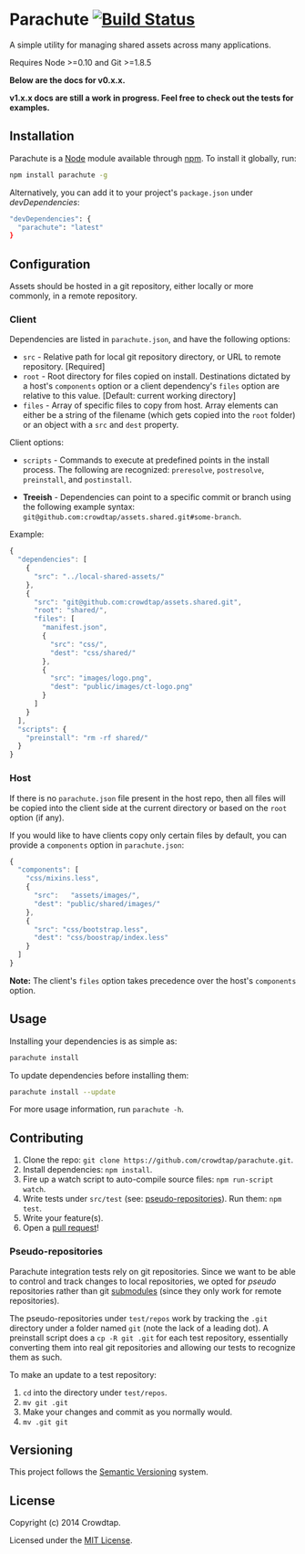 # Parachute [![Build Status](https://travis-ci.org/crowdtap/parachute.png)](https://travis-ci.org/crowdtap/parachute)

A simple utility for managing shared assets across many applications.

Requires Node >=0.10 and Git >=1.8.5

__Below are the docs for v0.x.x.__

__v1.x.x docs are still a work in progress. Feel free to check out the tests for examples.__

## Installation

Parachute is a [Node](http://nodejs.org/) module available through
[npm](https://npmjs.org/). To install it globally, run:

```bash
npm install parachute -g
```

Alternatively, you can add it to your project's `package.json` under _devDependencies_:

```bash
"devDependencies": {
  "parachute": "latest"
}
```

## Configuration

Assets should be hosted in a git repository, either locally or more commonly, in a remote repository. 

### Client

Dependencies are listed in `parachute.json`, and have the following options:

* `src` - Relative path for local git repository directory, or URL to remote repository. [Required]
* `root` - Root directory for files copied on install. Destinations dictated by a host's `components` option or a client dependency's `files` option are relative to this value. [Default: current working directory]
* `files` - Array of specific files to copy from host. Array elements can either be a string of the filename (which gets copied into the `root` folder) or an object with a `src` and `dest` property.

Client options:

* `scripts` - Commands to execute at predefined points in the install process.
  The following are recognized: `preresolve`, `postresolve`, `preinstall`, and
  `postinstall`.

* __Treeish__ - Dependencies can point to a specific commit or branch using the following example syntax: `git@github.com:crowdtap/assets.shared.git#some-branch`.

Example:

```javascript
{
  "dependencies": [
    {
      "src": "../local-shared-assets/"
    },
    {
      "src": "git@github.com:crowdtap/assets.shared.git",
      "root": "shared/",
      "files": [
        "manifest.json",
        {
          "src": "css/",
          "dest": "css/shared/"
        },
        {
          "src": "images/logo.png",
          "dest": "public/images/ct-logo.png"
        }
      ]
    }
  ],
  "scripts": {
    "preinstall": "rm -rf shared/"
  }
}
```

### Host

If there is no `parachute.json` file present in the host repo, then all files will be copied into the client side at the current directory or based on the `root` option (if any). 

If you would like to have clients copy only certain files by default, you can provide a `components` option in `parachute.json`:

```javascript
{
  "components": [
    "css/mixins.less",
    {
      "src":   "assets/images/",
      "dest": "public/shared/images/"
    },
    {
      "src": "css/bootstrap.less",
      "dest": "css/boostrap/index.less"
    }
  ]
}
```

__Note:__ The client's `files` option takes precedence over the host's `components` option.

## Usage

Installing your dependencies is as simple as:

```sh
parachute install
```

To update dependencies before installing them:

```sh
parachute install --update
```

For more usage information, run `parachute -h`.

## Contributing

1. Clone the repo: `git clone https://github.com/crowdtap/parachute.git`.
2. Install dependencies: `npm install`.
3. Fire up a watch script to auto-compile source files: `npm run-script watch`.
4. Write tests under `src/test` (see: [pseudo-repositories](#pseudo-repositories)). Run them: `npm test`.
5. Write your feature(s).
6. Open a [pull request](https://help.github.com/articles/using-pull-requests)!

### Pseudo-repositories

Parachute integration tests rely on git repositories. Since we want to be able to control and track changes to local repositories, we opted for _pseudo_ repositories rather than git [submodules](http://git-scm.com/book/en/Git-Tools-Submodules) (since they only work for remote repositories).

The pseudo-repositories under `test/repos` work by tracking the `.git` directory under a folder named `git` (note the lack of a leading dot). A preinstall script does a `cp -R git .git` for each test repository, essentially converting them into real git repositories and allowing our tests to recognize them as such.

To make an update to a test repository:

1. `cd` into the directory under `test/repos`.
2. `mv git .git`
3. Make your changes and commit as you normally would.
4. `mv .git git`

## Versioning

This project follows the [Semantic Versioning](http://semver.org/spec/v2.0.0.html) system.

## License

Copyright (c) 2014 Crowdtap.

Licensed under the [MIT License](http://github.com/crowdtap/parachute/raw/master/LICENSE).
